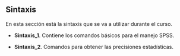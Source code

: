 ## Sintaxis 

En esta sección está la sintaxis que se va a utilizar durante el curso.

* **Sintaxis_1**. Contiene los comandos básicos para el manejo SPSS.

* **Sintaxis_2**. Comandos para obtener las precisiones estadísticas.

